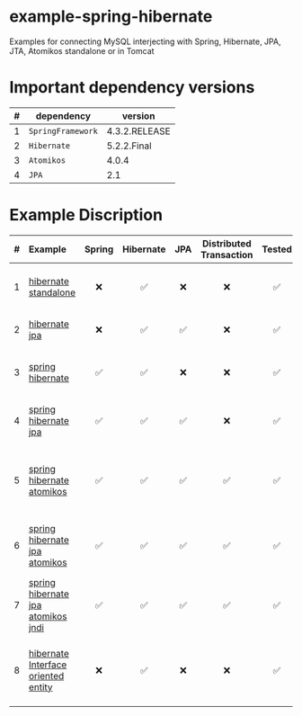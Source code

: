 # example-spring-hibernate
Examples for connecting MySQL interjecting with Spring, Hibernate, JPA, JTA, Atomikos standalone or in Tomcat

# Important dependency versions

|#| dependency | version
|---|-------|---
|1|`SpringFramework`|4.3.2.RELEASE
|2|`Hibernate`|5.2.2.Final
|3|`Atomikos`|4.0.4
|4|`JPA`|2.1

# Example Discription
|  #  | Example | Spring | Hibernate | JPA | Distributed Transaction | Tested |           Remarks            |
|:---:|:-------------|:------:|:---------:|:---:|:-----------------------:|:------:|:------------------------------|
|1|[hibernate standalone][h]|:x:|:white_check_mark:|:x:|:x:|:white_check_mark:|Standalone Hibernate example with hibernate.cfg.xml|
|2|[hibernate jpa][hj]|:x:|:white_check_mark:|:white_check_mark:|:x:|:white_check_mark:|Using persistence.xml to config JPA|
|3|[spring hibernate][sh]|:white_check_mark:|:white_check_mark:|:x:|:x:|:white_check_mark:|Using c3p0 datasource and hibernate session factory.|
|4|[spring hibernate jpa][shj]|:white_check_mark:|:white_check_mark:|:white_check_mark:|:x:|:white_check_mark:|Using none persistence.xml, all JPA configuration is managed by spring.|
|5|[spring hibernate atomikos][sha]|:white_check_mark:|:white_check_mark:|:white_check_mark:|:white_check_mark:|:white_check_mark:|Using hibernate session facotry with Atomikos Transaction manager, Annotation drived TX.|
|6|[spring hibernate jpa atomikos][shja]|:white_check_mark:|:white_check_mark:|:white_check_mark:|:white_check_mark:|:white_check_mark:|Using JPA with atomikos transaction as JTA, and self-defined AtomikosJtaPlatform.|
|7|[spring hibernate jpa atomikos jndi][shjajt]|:white_check_mark:|:white_check_mark:|:white_check_mark:|:white_check_mark:|:white_check_mark:|Using JPA with atomikos transaction as JTA, and JNDI deployed by tomcat.|
|8|[hibernate Interface oriented entity][h]|:x:|:white_check_mark:|:x:|:x:|:white_check_mark:|Standalone Hibernate example using interface instaed of class to define entity, and HQL.| 

[h]:https://github.com/jimmyblylee/example-spring-hibernate/tree/master/src/hibernate
[hj]:https://github.com/jimmyblylee/example-spring-hibernate/tree/master/src/hibernate-jpa
[sh]:https://github.com/jimmyblylee/example-spring-hibernate/tree/master/src/spring-hibernate
[shj]:https://github.com/jimmyblylee/example-spring-hibernate/tree/master/src/spring-hibernate-jpa
[sha]:https://github.com/jimmyblylee/example-spring-hibernate/tree/master/src/spring-hibernate-atomikos
[shja]:https://github.com/jimmyblylee/example-spring-hibernate/tree/master/src/spring-hibernate-jpa-atomikos
[shjajt]:https://github.com/jimmyblylee/example-spring-hibernate/tree/master/src/spring-hibernate-jpa-atomikos-jndi-tomcat
